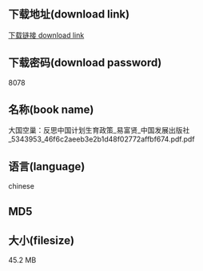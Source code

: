 ## 下载地址(download link)
[下载链接 download link](https://tutu365.netlify.app/?s=%E5%A4%A7%E5%9B%BD%E7%A9%BA%E5%B7%A2%EF%BC%9A%E5%8F%8D%E6%80%9D%E4%B8%AD%E5%9B%BD%E8%AE%A1%E5%88%92%E7%94%9F%E8%82%B2%E6%94%BF%E7%AD%96_%E6%98%93%E5%AF%8C%E8%B4%A4_%E4%B8%AD%E5%9B%BD%E5%8F%91%E5%B1%95%E5%87%BA%E7%89%88%E7%A4%BE_5343953_46f6c2aeeb3e2b1d48f02772affbf674.pdf)

## 下载密码(download password)
8078

## 名称(book name)
大国空巢：反思中国计划生育政策_易富贤_中国发展出版社_5343953_46f6c2aeeb3e2b1d48f02772affbf674.pdf.pdf

## 语言(language)
chinese

## MD5


## 大小(filesize)
45.2 MB
